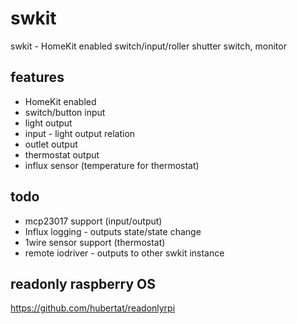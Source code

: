 # swkit
swkit - HomeKit enabled switch/input/roller shutter switch, monitor

## features
* HomeKit enabled
* switch/button input
* light output
* input - light output relation
* outlet output
* thermostat output
* influx sensor (temperature for thermostat)

## todo

* mcp23017 support (input/output)
* Influx logging - outputs state/state change
* 1wire sensor support (thermostat)
* remote iodriver - outputs to other swkit instance

## readonly raspberry OS

https://github.com/hubertat/readonlyrpi


